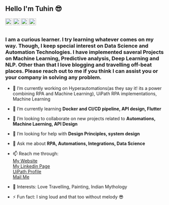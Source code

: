 ## Hello I'm Tuhin 😎
<a href="https://www.linkedin.com/in/tuhin-subhra-samanta-56466166/">
  <img align="left" alt="My Linkdein Page" width="22px" src="https://cdn.jsdelivr.net/npm/simple-icons@v3/icons/linkedin.svg" />
</a>
<a href="https://github.com/tuhinssam">
  <img align="left" alt="My Github Page" width="22px" src="https://cdn.jsdelivr.net/npm/simple-icons@v3/icons/github.svg" />
</a>
<a href="mailto:tuhinssam@gmail.com">
  <img align="left" alt="Mail me" width="22px" src="https://cdn.jsdelivr.net/npm/simple-icons@3.3.0/icons/mail-dot-ru.svg" />
</a>
<a href="http://tuhinssamanta.herokuapp.com/">
  <img align="left" alt="My Github Page" width="22px" src="https://cdn.jsdelivr.net/npm/simple-icons@3.3.0/icons/wikipedia.svg" />
</a>
<br/>
<br/>

### I am a curious learner. I try learning whatever comes on my way. Though, I keep special interest on Data Science and Automation Technologies. I have implemented saveral Projects on Machine Learning, Predictive analysis, Deep Learning and NLP. Other than that I love blogging and travelling off-beat places. Please reach out to me if you think I can assist you or your company in solving any problem. 
- 🔭 I’m currently working on Hyperautomations(as they say it! its a power combining RPA and Machine Learning), UiPath RPA implementations, Machine Learning
- 🌱 I’m currently learning **Docker and CI/CD pipeline, API design, Flutter**
- 👯 I’m looking to collaborate on new projects related to **Automations, Machine Laerning, API Design**
- 🤔 I’m looking for help with **Design Principles, system design**
- 💬 Ask me about **RPA, Automations, Integrations, Data Science**
- 📫 Reach me through: 
     <br/><a href="http://www.tuhinsamanta.info">My Website</a><br/>
     <a href="https://www.linkedin.com/in/tuhin-subhra-samanta-56466166/">My Linkedin Page </a><br/>
     <a href="https://forum.uipath.com/u/Tuhin_Samanta">UiPath Profile</a><br/>
     <a href="mailto:tuhinssam@gmail.com">Mail Me </a>
 
- 💜 Interests: Love Travelling, Painting, Indian Mythology
- ⚡ Fun fact: I sing loud and that too without melody 😎
